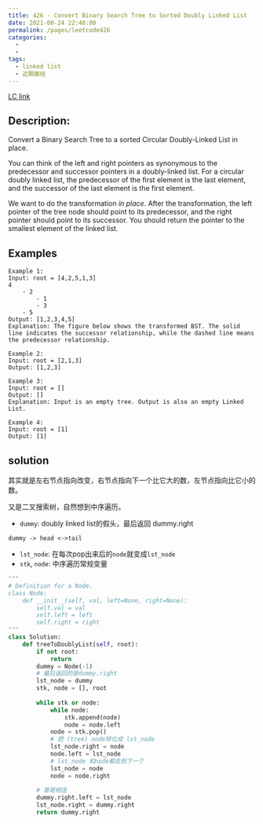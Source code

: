 ```yaml
---
title: 426 - Convert Binary Search Tree to Sorted Doubly Linked List 
date: 2021-08-24 22:48:00
permalink: /pages/leetcode426
categories:
  - 
  - 
tags:
  - linked list
  - 近期面经
---
```

[LC link](https://leetcode.com/problems/convert-binary-search-tree-to-sorted-doubly-linked-list/)

## Description:
Convert a Binary Search Tree to a sorted Circular Doubly-Linked List in place.

You can think of the left and right pointers as synonymous to the predecessor and successor pointers in a doubly-linked list. For a circular doubly linked list, the predecessor of the first element is the last element, and the successor of the last element is the first element.

We want to do the transformation *in place*. After the transformation, the left pointer of the tree node should point to its predecessor, and the right pointer should point to its successor. You should return the pointer to the smallest element of the linked list.

## Examples
```
Example 1:
Input: root = [4,2,5,1,3]
4
    - 2
        - 1
        - 3
    - 5
Output: [1,2,3,4,5]
Explanation: The figure below shows the transformed BST. The solid line indicates the successor relationship, while the dashed line means the predecessor relationship.

Example 2:
Input: root = [2,1,3]
Output: [1,2,3]

Example 3:
Input: root = []
Output: []
Explanation: Input is an empty tree. Output is also an empty Linked List.

Example 4:
Input: root = [1]
Output: [1]
```
## solution
其实就是左右节点指向改变，右节点指向下一个比它大的数，左节点指向比它小的数。

又是二叉搜索树，自然想到中序遍历。
- `dummy`: doubly linked list的假头，最后返回 dummy.right
```
dummy -> head <->tail
```
- `lst_node`: 在每次pop出来后的`node`就变成`lst_node`
- `stk`, `node`: 中序遍历常规变量
```python
"""
# Definition for a Node.
class Node:
    def __init__(self, val, left=None, right=None):
        self.val = val
        self.left = left
        self.right = right
"""
class Solution:
    def treeToDoublyList(self, root):
        if not root:
            return 
        dummy = Node(-1)
        # 最后返回的是dummy.right
        lst_node = dummy
        stk, node = [], root
        
        while stk or node:
            while node:
                stk.append(node)
                node = node.left
            node = stk.pop()
            # 把 (tree) node转化成 lst_node
            lst_node.right = node
            node.left = lst_node
            # lst_node 和node都走到下一个
            lst_node = node
            node = node.right
        
        # 首尾相连
        dummy.right.left = lst_node
        lst_node.right = dummy.right
        return dummy.right 
```